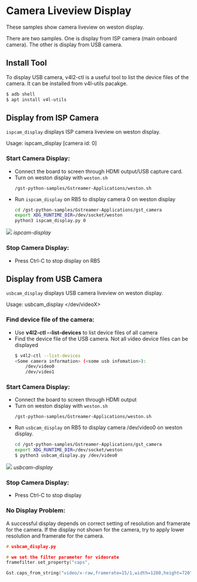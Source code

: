 # Camera Liveview Display

These samples show camera liveview on weston display. 

There are two samples. One is display from ISP camera (main onboard camera). The other is display from USB camera.

## Install Tool

To display USB camera, v4l2-ctl is a useful tool to list the device files of the camera. It can be installed from v4l-utils pacakge.

```bash
$ adb shell
$ apt install v4l-utils
```

## Display from ISP Camera

```ispcam_display``` displays ISP camera liveview on weston display.

Usage: ispcam_display [camera id: 0]

### Start Camera Display:

+ Connect the board to screen through HDMI output/USB capture card.
+  Turn on weston display with  `weston.sh`
	```
	/gst-python-samples/Gstreamer-Applications/weston.sh
	```
+ Run ```ispcam_display``` on RB5 to display camera 0 on weston display
	```bash
	cd /gst-python-samples/Gstreamer-Applications/gst_camera
	export XDG_RUNTIME_DIR=/dev/socket/weston
	python3 ispcam_display.py 0
	```
![](image/ispcam_display_weston.png)   *ispcam-display*

### Stop Camera Display:

+ Press Ctrl-C to stop display on RB5
  
## Display from USB Camera

```usbcam_display``` displays USB camera liveview on weston display.

Usage: usbcam_display </dev/videoX>

### Find device file of the camera:

+ Use **v4l2-ctl --list-devices** to list device files of all camera
+ Find the device file of the USB camera. Not all video device files can be displayed
	```bash
	$ v4l2-ctl --list-devices
	<Some camera information> (<some usb infomation>):
		/dev/video0
		/dev/video1
	```

### Start Camera Display:

+ Connect the board to screen through HDMI output
+  Turn on weston display with  `weston.sh`
	```
	/gst-python-samples/Gstreamer-Applications/weston.sh
	```
+ Run ```usbcam_display``` on RB5 to display camera /dev/video0
on weston display.
	```bash
	cd /gst-python-samples/Gstreamer-Applications/gst_camera
	export XDG_RUNTIME_DIR=/dev/socket/weston
	$ python3 usbcam_display.py /dev/video0
	```
![](image/usbcam_display_weston.png)   *usbcam-display*
### Stop Camera Display:

+ Press Ctrl-C to stop display

### No Display Problem:

A successful display depends on correct setting of resolution and framerate for the camera. If the display not shown for the camera, try to apply lower resolution and framerate for the camera.

```C
# usbcam_display.py

# we set the filter parameter for videorate 
framefilter.set_property("caps",

Gst.caps_from_string("video/x-raw,framerate=15/1,width=1280,height=720"))
```